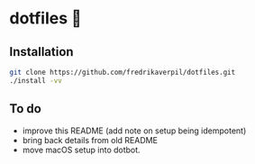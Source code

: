 # dotfiles 🐚

## Installation

```bash
git clone https://github.com/fredrikaverpil/dotfiles.git
./install -vv
```

## To do

* improve this README (add note on setup being idempotent)
* bring back details from old README
* move macOS setup into dotbot.
